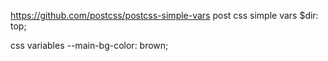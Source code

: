 https://github.com/postcss/postcss-simple-vars
post css simple vars
$dir: top;

css variables
--main-bg-color: brown;
